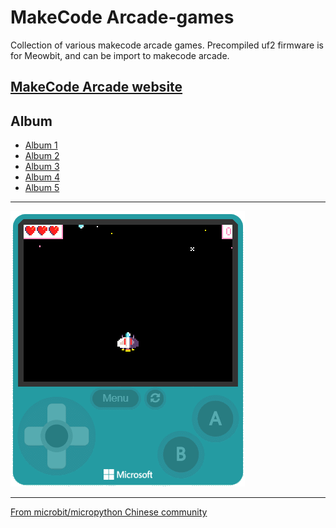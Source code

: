 # MakeCode Arcade-games
Collection of various makecode arcade games. Precompiled uf2 firmware is for Meowbit, and can be import to makecode arcade.

## [MakeCode Arcade website](https://arcade.makecode.com/)   

## Album

- [Album 1](Album_1.md)
- [Album 2](Album_2.md)
- [Album 3](Album_3.md)
- [Album 4](Album_4.md)
- [Album 5](Album_5.md)


---------

![](arcade-galaxy-invaders.gif)

---------

[From microbit/micropython Chinese community](http://www.micropython.org.cn)